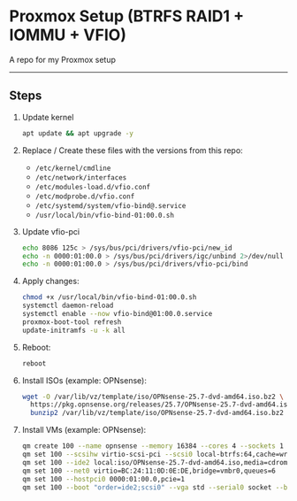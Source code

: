 # Proxmox Setup (BTRFS RAID1 + IOMMU + VFIO)

A repo for my Proxmox setup

---

## Steps

1. Update kernel

   ```bash
   apt update && apt upgrade -y
   ```

2. Replace / Create these files with the versions from this repo:

   * `/etc/kernel/cmdline`
   * `/etc/network/interfaces`
   * `/etc/modules-load.d/vfio.conf`
   * `/etc/modprobe.d/vfio.conf`
   * `/etc/systemd/system/vfio-bind@.service`
   * `/usr/local/bin/vfio-bind-01:00.0.sh`

3. Update vfio-pci

   ```bash
   echo 8086 125c > /sys/bus/pci/drivers/vfio-pci/new_id
   echo -n 0000:01:00.0 > /sys/bus/pci/drivers/igc/unbind 2>/dev/null || true
   echo -n 0000:01:00.0 > /sys/bus/pci/drivers/vfio-pci/bind
   ```

4. Apply changes:

   ```bash
   chmod +x /usr/local/bin/vfio-bind-01:00.0.sh
   systemctl daemon-reload
   systemctl enable --now vfio-bind@01:00.0.service
   proxmox-boot-tool refresh
   update-initramfs -u -k all
   ```

5. Reboot:

   ```bash
   reboot
   ```

6. Install ISOs (example: OPNsense):

   ```bash
   wget -O /var/lib/vz/template/iso/OPNsense-25.7-dvd-amd64.iso.bz2 \
     https://pkg.opnsense.org/releases/25.7/OPNsense-25.7-dvd-amd64.iso.bz2 && \
     bunzip2 /var/lib/vz/template/iso/OPNsense-25.7-dvd-amd64.iso.bz2
   ```

7. Install VMs (example: OPNsense):

   ```bash
   qm create 100 --name opnsense --memory 16384 --cores 4 --sockets 1 --cpu host --machine q35
   qm set 100 --scsihw virtio-scsi-pci --scsi0 local-btrfs:64,cache=writeback,discard=on,aio=native
   qm set 100 --ide2 local:iso/OPNsense-25.7-dvd-amd64.iso,media=cdrom
   qm set 100 --net0 virtio=BC:24:11:0D:0E:DE,bridge=vmbr0,queues=6
   qm set 100 --hostpci0 0000:01:00.0,pcie=1
   qm set 100 --boot "order=ide2;scsi0" --vga std --serial0 socket --balloon 0
   ```
